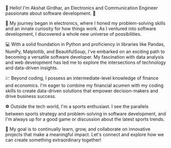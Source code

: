 👋 Hello! I'm Akshat Girdhar, an Electronics and Communication Engineer passionate about software development. 🚀

🔌 My journey began in electronics, where I honed my problem-solving skills and an innate curiosity for how things work. As I ventured into software development, I discovered a whole new universe of possibilities.

💻 With a solid foundation in Python and proficiency in libraries like Pandas, NumPy, Matplotlib, and BeautifulSoup, I've embarked on an exciting path to becoming a versatile software developer. My fascination with data analysis and web development has led me to explore the intersections of technology and data-driven insights.

💹 Beyond coding, I possess an intermediate-level knowledge of finance and economics. I'm eager to combine my financial acumen with my coding skills to create data-driven solutions that empower decision-makers and drive business success.

⚽ Outside the tech world, I'm a sports enthusiast. I see the parallels between sports strategy and problem-solving in software development, and I'm always up for a good game or discussion about the latest sports trends.

🌟 My goal is to continually learn, grow, and collaborate on innovative projects that make a meaningful impact. Let's connect and explore how we can create something extraordinary together!
